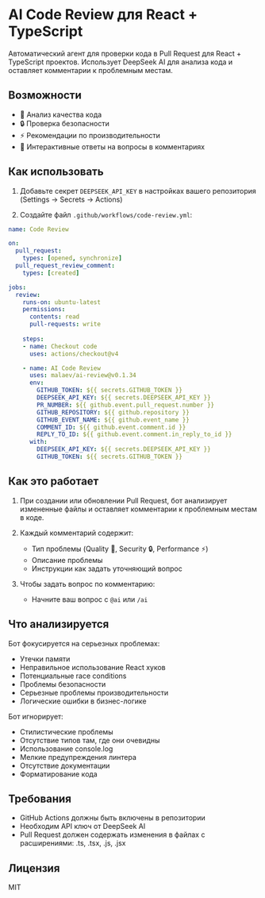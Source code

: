 # AI Code Review для React + TypeScript

Автоматический агент для проверки кода в Pull Request для React + TypeScript проектов. Использует DeepSeek AI для анализа кода и оставляет комментарии к проблемным местам.

## Возможности

- 📝 Анализ качества кода
- 🔒 Проверка безопасности
- ⚡ Рекомендации по производительности
- 💬 Интерактивные ответы на вопросы в комментариях

## Как использовать

1. Добавьте секрет `DEEPSEEK_API_KEY` в настройках вашего репозитория (Settings -> Secrets -> Actions)

2. Создайте файл `.github/workflows/code-review.yml`:

```yaml
name: Code Review

on:
  pull_request:
    types: [opened, synchronize]
  pull_request_review_comment:
    types: [created]

jobs:
  review:
    runs-on: ubuntu-latest
    permissions:
      contents: read
      pull-requests: write
    
    steps:
    - name: Checkout code
      uses: actions/checkout@v4

    - name: AI Code Review
      uses: malaev/ai-review@v0.1.34
      env:
        GITHUB_TOKEN: ${{ secrets.GITHUB_TOKEN }}
        DEEPSEEK_API_KEY: ${{ secrets.DEEPSEEK_API_KEY }}
        PR_NUMBER: ${{ github.event.pull_request.number }}
        GITHUB_REPOSITORY: ${{ github.repository }}
        GITHUB_EVENT_NAME: ${{ github.event_name }}
        COMMENT_ID: ${{ github.event.comment.id }}
        REPLY_TO_ID: ${{ github.event.comment.in_reply_to_id }}
      with:
        DEEPSEEK_API_KEY: ${{ secrets.DEEPSEEK_API_KEY }}
        GITHUB_TOKEN: ${{ secrets.GITHUB_TOKEN }}
```

## Как это работает

1. При создании или обновлении Pull Request, бот анализирует измененные файлы и оставляет комментарии к проблемным местам в коде.

2. Каждый комментарий содержит:
   - Тип проблемы (Quality 📝, Security 🔒, Performance ⚡)
   - Описание проблемы
   - Инструкции как задать уточняющий вопрос

3. Чтобы задать вопрос по комментарию:
   - Начните ваш вопрос с `@ai` или `/ai`

## Что анализируется

Бот фокусируется на серьезных проблемах:
- Утечки памяти
- Неправильное использование React хуков
- Потенциальные race conditions
- Проблемы безопасности
- Серьезные проблемы производительности
- Логические ошибки в бизнес-логике

Бот игнорирует:
- Стилистические проблемы
- Отсутствие типов там, где они очевидны
- Использование console.log
- Мелкие предупреждения линтера
- Отсутствие документации
- Форматирование кода

## Требования

- GitHub Actions должны быть включены в репозитории
- Необходим API ключ от DeepSeek AI
- Pull Request должен содержать изменения в файлах с расширениями: .ts, .tsx, .js, .jsx

## Лицензия

MIT 